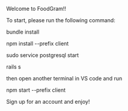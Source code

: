 Welcome to FoodGram!!

To start, please run the following command:

 bundle install

 npm install --prefix client

 sudo service postgresql start

 rails s

 then open another terminal in VS code and run

 npm start --prefix client


 Sign up for an account and enjoy!

